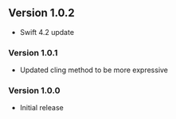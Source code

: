 ## Version 1.0.2

- Swift 4.2 update

### Version 1.0.1

- Updated cling method to be more expressive

### Version 1.0.0

- Initial release
